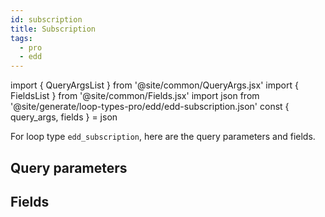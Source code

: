 ```yaml
---
id: subscription
title: Subscription
tags:
  - pro
  - edd
---
```

import { QueryArgsList } from '@site/common/QueryArgs.jsx'
import { FieldsList } from '@site/common/Fields.jsx'
import json from '@site/generate/loop-types-pro/edd/edd-subscription.json'
const { query_args, fields } = json

For loop type `edd_subscription`, here are the query parameters and fields.

## Query parameters

<QueryArgsList args={query_args} />

## Fields

<FieldsList fields={fields} />
